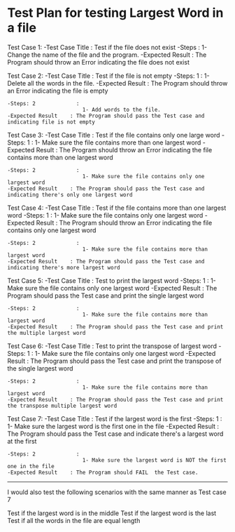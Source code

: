 # Test Plan for testing Largest Word in a file

Test Case 1:
    -Test Case Title    : Test if the file does not exist
    -Steps              :
                            1- Change the name of the file and the program.
    -Expected Result    : The Program should throw an Error indicating the file does not exist



Test Case 2:
    -Test Case Title    : Test if the file is not empty
    -Steps: 1             :
                            1- Delete all the words in the file.
    -Expected Result    : The Program should throw an Error indicating the file is empty

    -Steps: 2             :
                            1- Add words to the file.
    -Expected Result    : The Program should pass the Test case and indicating file is not empty




Test Case 3:
    -Test Case Title    : Test if the file contains only one large word
    -Steps: 1             :
                            1- Make sure the file contains more than one largest word
    -Expected Result    : The Program should throw an Error indicating the file contains more than one largest word

    -Steps: 2             :
                            1- Make sure the file contains only one largest word
    -Expected Result    : The Program should pass the Test case and indicating there's only one largest word



Test Case 4:
    -Test Case Title    : Test if the file contains more than one largest word
    -Steps: 1             :
                            1- Make sure the file contains only one largest word
    -Expected Result    : The Program should throw an Error indicating the file contains only one largest word

    -Steps: 2             :
                            1- Make sure the file contains more than largest word
    -Expected Result    : The Program should pass the Test case and indicating there's more largest word


Test Case 5:
    -Test Case Title    : Test to print the largest word
    -Steps: 1             :
                            1- Make sure the file contains only one largest word
    -Expected Result    : The Program should pass the Test case and print the single largest word

    -Steps: 2             :
                            1- Make sure the file contains more than largest word
    -Expected Result    : The Program should pass the Test case and print the multiple largest word


Test Case 6:
    -Test Case Title    : Test to print the transpose of largest word
    -Steps: 1             :
                            1- Make sure the file contains only one largest word
    -Expected Result    : The Program should pass the Test case and print the transpose of the single largest word

    -Steps: 2             :
                            1- Make sure the file contains more than largest word
    -Expected Result    : The Program should pass the Test case and print the transpose multiple largest word


Test Case 7:
    -Test Case Title    : Test if the largest word is the first
    -Steps: 1             :
                            1- Make sure the largest word is the first one in the file
    -Expected Result    : The Program should pass the Test case and indicate there's a largest word at the first

    -Steps: 2             :
                            1- Make sure the largest word is NOT the first one in the file
    -Expected Result    : The Program should FAIL  the Test case.


*************************************************************
 I would also test the following scenarios with the same manner as Test case 7

Test if the largest word is in the middle
Test if the largest word is the last
Test if all the words in the file are equal length

